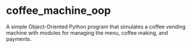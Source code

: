 # coffee_machine_oop
A simple Object-Oriented Python program that simulates a coffee vending machine with modules for managing the menu, coffee making, and payments.
